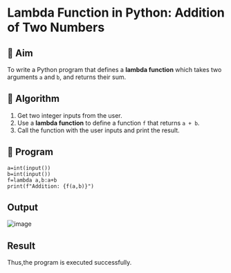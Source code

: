 # Lambda Function in Python: Addition of Two Numbers

## 🎯 Aim
To write a Python program that defines a **lambda function** which takes two arguments `a` and `b`, and returns their sum.

## 🧠 Algorithm
1. Get two integer inputs from the user.
2. Use a **lambda function** to define a function `f` that returns `a + b`.
3. Call the function with the user inputs and print the result.

## 🧾 Program
```
a=int(input())
b=int(input())
f=lambda a,b:a+b
print(f"Addition: {f(a,b)}")
```

## Output
![image](https://github.com/user-attachments/assets/9fc96c51-e6f3-4582-9a0d-95ffc464bf90)

## Result
Thus,the program is executed successfully.
